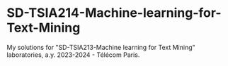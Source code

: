 # SD-TSIA214-Machine-learning-for-Text-Mining
My solutions for "SD-TSIA213-Machine learning for Text Mining" laboratories, a.y. 2023-2024 - Télécom Paris.
